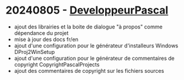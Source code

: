# 20240805 - [DeveloppeurPascal](https://github.com/DeveloppeurPascal)

* ajout des librairies et la boite de dialogue "à propos" comme dépendance du projet
* mise à jour des docs fr/en
* ajout d'une configuration pour le générateur d'installeurs Windows DProj2WinSetup
* ajout d'une configuration pour le générateur de commentaires de copyright CopyrightPascalProjects
* ajout des commentaires de copyright sur les fichiers sources
